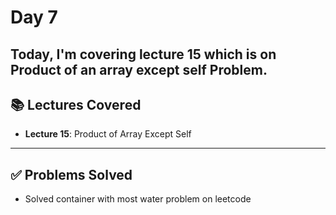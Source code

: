 # Day 7

Today, I'm covering lecture 15 which is on Product of an array except self Problem. 
---

## 📚 Lectures Covered

- **Lecture 15**: Product of Array Except Self
---

## ✅ Problems Solved

- Solved container with most water problem on leetcode
